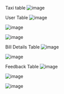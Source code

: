 Taxi table
![image](https://github.com/pia-gupta27/RIDEX_-Taxi-Management-System/assets/138195849/2ef006eb-66b8-4d31-96a0-70484d03dec5)

User Table
![image](https://github.com/pia-gupta27/RIDEX_-Taxi-Management-System/assets/138195849/4139af1e-1cee-4768-853f-f62615343b2c)

![image](https://github.com/pia-gupta27/RIDEX_-Taxi-Management-System/assets/138195849/bdac7bc8-b6ae-4553-9a91-1e73c54aa323)


![image](https://github.com/pia-gupta27/RIDEX_-Taxi-Management-System/assets/138195849/ecb9c6b2-f035-4d93-a409-f55acd233117)

Bill Details Table
![image](https://github.com/pia-gupta27/RIDEX_-Taxi-Management-System/assets/138195849/6799ea10-18bc-4b7c-956b-2bd297237365)

![image](https://github.com/pia-gupta27/RIDEX_-Taxi-Management-System/assets/138195849/c6156051-4add-4673-bc49-01de0b0c6c1f)

Feedback Table
![image](https://github.com/pia-gupta27/RIDEX_-Taxi-Management-System/assets/138195849/c6a88168-2516-43ea-9f23-7150c762228b)

![image](https://github.com/pia-gupta27/RIDEX_-Taxi-Management-System/assets/138195849/4d94e690-f4df-40ce-89cd-95aa0136bb56)

![image](https://github.com/pia-gupta27/RIDEX_-Taxi-Management-System/assets/138195849/d4eb1d0f-b32b-4526-bd8e-607bfde6cc5a)




